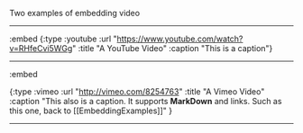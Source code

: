 Two examples of embedding video

----
:embed
{:type :youtube
 :url "https://www.youtube.com/watch?v=RHfeCvi5WGg"
 :title "A YouTube Video"
 :caption "This is a caption"}

----
:embed

{:type :vimeo
 :url "http://vimeo.com/8254763"
 :title "A Vimeo Video"
 :caption "This also is a caption. It supports **MarkDown** and links. Such as this one, back to [[EmbeddingExamples]]"
}

----

